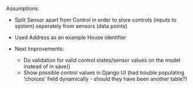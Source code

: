 Assumptions:

- Split Sensor apart from Control in order to store controls (inputs to system) seperately from sensors (data points)

- Used Address as an example House identifier

- Next Improvements:
    - Do validation for valid control states/sensor values on the model instead of in save()
    - Show possible control values in Django UI (had trouble populating 'choices' field dynamically - should they have been another table?)
 